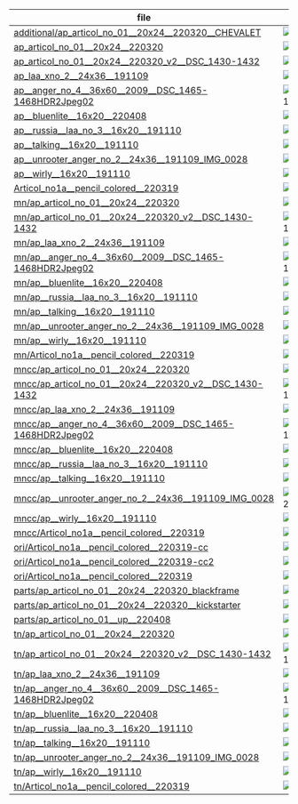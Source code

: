 |  file  |  img  |
| --- | --- |
|[additional/ap_articol_no_01__20x24__220320__CHEVALET](img/acrylics-painting/additional/ap_articol_no_01__20x24__220320__CHEVALET.jpg)|![additional/ap_articol_no_01__20x24__220320__CHEVALET](img/acrylics-painting/additional/ap_articol_no_01__20x24__220320__CHEVALET.jpg)|
|[ap_articol_no_01__20x24__220320](img/acrylics-painting/ap_articol_no_01__20x24__220320.jpg)|![ap_articol_no_01__20x24__220320](img/acrylics-painting/ap_articol_no_01__20x24__220320.jpg)|
|[ap_articol_no_01__20x24__220320_v2__DSC_1430-1432](img/acrylics-painting/ap_articol_no_01__20x24__220320_v2__DSC_1430-1432.jpg)|![ap_articol_no_01__20x24__220320_v2__DSC_1430-1432](img/acrylics-painting/ap_articol_no_01__20x24__220320_v2__DSC_1430-1432.jpg)|
|[ap_laa_xno_2__24x36__191109](img/acrylics-painting/ap_laa_xno_2__24x36__191109.jpg)|![ap_laa_xno_2__24x36__191109](img/acrylics-painting/ap_laa_xno_2__24x36__191109.jpg)|
|[ap__anger_no_4__36x60__2009__DSC_1465-1468HDR2Jpeg02](img/acrylics-painting/ap__anger_no_4__36x60__2009__DSC_1465-1468HDR2Jpeg02.jpg)|![ap__anger_no_4__36x60__2009__DSC_1465-1468HDR2Jpeg02](img/acrylics-painting/ap__anger_no_4__36x60__2009__DSC_1465-1468HDR2Jpeg02.jpg)|
|[ap__bluenlite__16x20__220408](img/acrylics-painting/ap__bluenlite__16x20__220408.jpg)|![ap__bluenlite__16x20__220408](img/acrylics-painting/ap__bluenlite__16x20__220408.jpg)|
|[ap__russia__laa_no_3__16x20__191110](img/acrylics-painting/ap__russia__laa_no_3__16x20__191110.jpg)|![ap__russia__laa_no_3__16x20__191110](img/acrylics-painting/ap__russia__laa_no_3__16x20__191110.jpg)|
|[ap__talking__16x20__191110](img/acrylics-painting/ap__talking__16x20__191110.jpg)|![ap__talking__16x20__191110](img/acrylics-painting/ap__talking__16x20__191110.jpg)|
|[ap__unrooter_anger_no_2__24x36__191109_IMG_0028](img/acrylics-painting/ap__unrooter_anger_no_2__24x36__191109_IMG_0028.jpg)|![ap__unrooter_anger_no_2__24x36__191109_IMG_0028](img/acrylics-painting/ap__unrooter_anger_no_2__24x36__191109_IMG_0028.jpg)|
|[ap__wirly__16x20__191110](img/acrylics-painting/ap__wirly__16x20__191110.jpg)|![ap__wirly__16x20__191110](img/acrylics-painting/ap__wirly__16x20__191110.jpg)|
|[Articol_no1a__pencil_colored__220319](img/acrylics-painting/Articol_no1a__pencil_colored__220319.jpg)|![Articol_no1a__pencil_colored__220319](img/acrylics-painting/Articol_no1a__pencil_colored__220319.jpg)|
|[mn/ap_articol_no_01__20x24__220320](img/acrylics-painting/mn/ap_articol_no_01__20x24__220320.jpg)|![mn/ap_articol_no_01__20x24__220320](img/acrylics-painting/mn/ap_articol_no_01__20x24__220320.jpg)|
|[mn/ap_articol_no_01__20x24__220320_v2__DSC_1430-1432](img/acrylics-painting/mn/ap_articol_no_01__20x24__220320_v2__DSC_1430-1432.jpg)|![mn/ap_articol_no_01__20x24__220320_v2__DSC_1430-1432](img/acrylics-painting/mn/ap_articol_no_01__20x24__220320_v2__DSC_1430-1432.jpg)|
|[mn/ap_laa_xno_2__24x36__191109](img/acrylics-painting/mn/ap_laa_xno_2__24x36__191109.jpg)|![mn/ap_laa_xno_2__24x36__191109](img/acrylics-painting/mn/ap_laa_xno_2__24x36__191109.jpg)|
|[mn/ap__anger_no_4__36x60__2009__DSC_1465-1468HDR2Jpeg02](img/acrylics-painting/mn/ap__anger_no_4__36x60__2009__DSC_1465-1468HDR2Jpeg02.jpg)|![mn/ap__anger_no_4__36x60__2009__DSC_1465-1468HDR2Jpeg02](img/acrylics-painting/mn/ap__anger_no_4__36x60__2009__DSC_1465-1468HDR2Jpeg02.jpg)|
|[mn/ap__bluenlite__16x20__220408](img/acrylics-painting/mn/ap__bluenlite__16x20__220408.jpg)|![mn/ap__bluenlite__16x20__220408](img/acrylics-painting/mn/ap__bluenlite__16x20__220408.jpg)|
|[mn/ap__russia__laa_no_3__16x20__191110](img/acrylics-painting/mn/ap__russia__laa_no_3__16x20__191110.jpg)|![mn/ap__russia__laa_no_3__16x20__191110](img/acrylics-painting/mn/ap__russia__laa_no_3__16x20__191110.jpg)|
|[mn/ap__talking__16x20__191110](img/acrylics-painting/mn/ap__talking__16x20__191110.jpg)|![mn/ap__talking__16x20__191110](img/acrylics-painting/mn/ap__talking__16x20__191110.jpg)|
|[mn/ap__unrooter_anger_no_2__24x36__191109_IMG_0028](img/acrylics-painting/mn/ap__unrooter_anger_no_2__24x36__191109_IMG_0028.jpg)|![mn/ap__unrooter_anger_no_2__24x36__191109_IMG_0028](img/acrylics-painting/mn/ap__unrooter_anger_no_2__24x36__191109_IMG_0028.jpg)|
|[mn/ap__wirly__16x20__191110](img/acrylics-painting/mn/ap__wirly__16x20__191110.jpg)|![mn/ap__wirly__16x20__191110](img/acrylics-painting/mn/ap__wirly__16x20__191110.jpg)|
|[mn/Articol_no1a__pencil_colored__220319](img/acrylics-painting/mn/Articol_no1a__pencil_colored__220319.jpg)|![mn/Articol_no1a__pencil_colored__220319](img/acrylics-painting/mn/Articol_no1a__pencil_colored__220319.jpg)|
|[mncc/ap_articol_no_01__20x24__220320](img/acrylics-painting/mncc/ap_articol_no_01__20x24__220320.jpg)|![mncc/ap_articol_no_01__20x24__220320](img/acrylics-painting/mncc/ap_articol_no_01__20x24__220320.jpg)|
|[mncc/ap_articol_no_01__20x24__220320_v2__DSC_1430-1432](img/acrylics-painting/mncc/ap_articol_no_01__20x24__220320_v2__DSC_1430-1432.jpg)|![mncc/ap_articol_no_01__20x24__220320_v2__DSC_1430-1432](img/acrylics-painting/mncc/ap_articol_no_01__20x24__220320_v2__DSC_1430-1432.jpg)|
|[mncc/ap_laa_xno_2__24x36__191109](img/acrylics-painting/mncc/ap_laa_xno_2__24x36__191109.jpg)|![mncc/ap_laa_xno_2__24x36__191109](img/acrylics-painting/mncc/ap_laa_xno_2__24x36__191109.jpg)|
|[mncc/ap__anger_no_4__36x60__2009__DSC_1465-1468HDR2Jpeg02](img/acrylics-painting/mncc/ap__anger_no_4__36x60__2009__DSC_1465-1468HDR2Jpeg02.jpg)|![mncc/ap__anger_no_4__36x60__2009__DSC_1465-1468HDR2Jpeg02](img/acrylics-painting/mncc/ap__anger_no_4__36x60__2009__DSC_1465-1468HDR2Jpeg02.jpg)|
|[mncc/ap__bluenlite__16x20__220408](img/acrylics-painting/mncc/ap__bluenlite__16x20__220408.jpg)|![mncc/ap__bluenlite__16x20__220408](img/acrylics-painting/mncc/ap__bluenlite__16x20__220408.jpg)|
|[mncc/ap__russia__laa_no_3__16x20__191110](img/acrylics-painting/mncc/ap__russia__laa_no_3__16x20__191110.jpg)|![mncc/ap__russia__laa_no_3__16x20__191110](img/acrylics-painting/mncc/ap__russia__laa_no_3__16x20__191110.jpg)|
|[mncc/ap__talking__16x20__191110](img/acrylics-painting/mncc/ap__talking__16x20__191110.jpg)|![mncc/ap__talking__16x20__191110](img/acrylics-painting/mncc/ap__talking__16x20__191110.jpg)|
|[mncc/ap__unrooter_anger_no_2__24x36__191109_IMG_0028](img/acrylics-painting/mncc/ap__unrooter_anger_no_2__24x36__191109_IMG_0028.jpg)|![mncc/ap__unrooter_anger_no_2__24x36__191109_IMG_0028](img/acrylics-painting/mncc/ap__unrooter_anger_no_2__24x36__191109_IMG_0028.jpg)|
|[mncc/ap__wirly__16x20__191110](img/acrylics-painting/mncc/ap__wirly__16x20__191110.jpg)|![mncc/ap__wirly__16x20__191110](img/acrylics-painting/mncc/ap__wirly__16x20__191110.jpg)|
|[mncc/Articol_no1a__pencil_colored__220319](img/acrylics-painting/mncc/Articol_no1a__pencil_colored__220319.jpg)|![mncc/Articol_no1a__pencil_colored__220319](img/acrylics-painting/mncc/Articol_no1a__pencil_colored__220319.jpg)|
|[ori/Articol_no1a__pencil_colored__220319-cc](img/acrylics-painting/ori/Articol_no1a__pencil_colored__220319-cc.jpg)|![ori/Articol_no1a__pencil_colored__220319-cc](img/acrylics-painting/ori/Articol_no1a__pencil_colored__220319-cc.jpg)|
|[ori/Articol_no1a__pencil_colored__220319-cc2](img/acrylics-painting/ori/Articol_no1a__pencil_colored__220319-cc2.jpg)|![ori/Articol_no1a__pencil_colored__220319-cc2](img/acrylics-painting/ori/Articol_no1a__pencil_colored__220319-cc2.jpg)|
|[ori/Articol_no1a__pencil_colored__220319](img/acrylics-painting/ori/Articol_no1a__pencil_colored__220319.jpg)|![ori/Articol_no1a__pencil_colored__220319](img/acrylics-painting/ori/Articol_no1a__pencil_colored__220319.jpg)|
|[parts/ap_articol_no_01__20x24__220320_blackframe](img/acrylics-painting/parts/ap_articol_no_01__20x24__220320_blackframe.jpg)|![parts/ap_articol_no_01__20x24__220320_blackframe](img/acrylics-painting/parts/ap_articol_no_01__20x24__220320_blackframe.jpg)|
|[parts/ap_articol_no_01__20x24__220320__kickstarter](img/acrylics-painting/parts/ap_articol_no_01__20x24__220320__kickstarter.jpg)|![parts/ap_articol_no_01__20x24__220320__kickstarter](img/acrylics-painting/parts/ap_articol_no_01__20x24__220320__kickstarter.jpg)|
|[parts/ap_articol_no_01__up__220408](img/acrylics-painting/parts/ap_articol_no_01__up__220408.jpg)|![parts/ap_articol_no_01__up__220408](img/acrylics-painting/parts/ap_articol_no_01__up__220408.jpg)|
|[tn/ap_articol_no_01__20x24__220320](img/acrylics-painting/tn/ap_articol_no_01__20x24__220320.jpg)|![tn/ap_articol_no_01__20x24__220320](img/acrylics-painting/tn/ap_articol_no_01__20x24__220320.jpg)|
|[tn/ap_articol_no_01__20x24__220320_v2__DSC_1430-1432](img/acrylics-painting/tn/ap_articol_no_01__20x24__220320_v2__DSC_1430-1432.jpg)|![tn/ap_articol_no_01__20x24__220320_v2__DSC_1430-1432](img/acrylics-painting/tn/ap_articol_no_01__20x24__220320_v2__DSC_1430-1432.jpg)|
|[tn/ap_laa_xno_2__24x36__191109](img/acrylics-painting/tn/ap_laa_xno_2__24x36__191109.jpg)|![tn/ap_laa_xno_2__24x36__191109](img/acrylics-painting/tn/ap_laa_xno_2__24x36__191109.jpg)|
|[tn/ap__anger_no_4__36x60__2009__DSC_1465-1468HDR2Jpeg02](img/acrylics-painting/tn/ap__anger_no_4__36x60__2009__DSC_1465-1468HDR2Jpeg02.jpg)|![tn/ap__anger_no_4__36x60__2009__DSC_1465-1468HDR2Jpeg02](img/acrylics-painting/tn/ap__anger_no_4__36x60__2009__DSC_1465-1468HDR2Jpeg02.jpg)|
|[tn/ap__bluenlite__16x20__220408](img/acrylics-painting/tn/ap__bluenlite__16x20__220408.jpg)|![tn/ap__bluenlite__16x20__220408](img/acrylics-painting/tn/ap__bluenlite__16x20__220408.jpg)|
|[tn/ap__russia__laa_no_3__16x20__191110](img/acrylics-painting/tn/ap__russia__laa_no_3__16x20__191110.jpg)|![tn/ap__russia__laa_no_3__16x20__191110](img/acrylics-painting/tn/ap__russia__laa_no_3__16x20__191110.jpg)|
|[tn/ap__talking__16x20__191110](img/acrylics-painting/tn/ap__talking__16x20__191110.jpg)|![tn/ap__talking__16x20__191110](img/acrylics-painting/tn/ap__talking__16x20__191110.jpg)|
|[tn/ap__unrooter_anger_no_2__24x36__191109_IMG_0028](img/acrylics-painting/tn/ap__unrooter_anger_no_2__24x36__191109_IMG_0028.jpg)|![tn/ap__unrooter_anger_no_2__24x36__191109_IMG_0028](img/acrylics-painting/tn/ap__unrooter_anger_no_2__24x36__191109_IMG_0028.jpg)|
|[tn/ap__wirly__16x20__191110](img/acrylics-painting/tn/ap__wirly__16x20__191110.jpg)|![tn/ap__wirly__16x20__191110](img/acrylics-painting/tn/ap__wirly__16x20__191110.jpg)|
|[tn/Articol_no1a__pencil_colored__220319](img/acrylics-painting/tn/Articol_no1a__pencil_colored__220319.jpg)|![tn/Articol_no1a__pencil_colored__220319](img/acrylics-painting/tn/Articol_no1a__pencil_colored__220319.jpg)|
